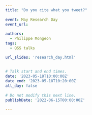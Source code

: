 ```yaml
---
title: "Do you cite what you tweet?"
 
event: May Research Day
event_url:
  
authors:
  - Philippe Mongeon
tags:
  - QSS talks

url_slides: 'research_day.html'
 
 
# Talk start and end times.
date: '2023-05-18T10:00:00Z'
date_end: '2023-05-18T10:20:00Z'
all_day: false
 
# Do not modify this next line.
publishDate: '2022-06-15T00:00:00Z'
 
---
```

